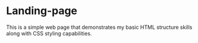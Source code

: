 # Landing-page
This is a simple web page that demonstrates my basic HTML structure skills along with CSS styling capabilities. 